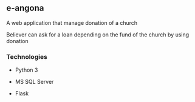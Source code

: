 ## e-angona

A web application that manage donation of a church

Believer can ask for a loan depending on the fund of the church by using donation

### Technologies

* Python 3
* MS SQL Server

* Flask
